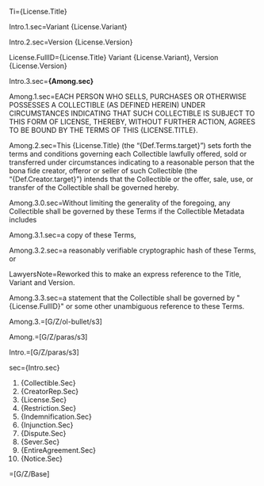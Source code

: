 

Ti={License.Title}

Intro.1.sec=Variant {License.Variant}

Intro.2.sec=Version {License.Version}

License.FullID={License.Title} Variant {License.Variant}, Version {License.Version}

Intro.3.sec=<b>{Among.sec}</b>

Among.1.sec=<span style="text-transform: uppercase">Each person who sells, purchases or otherwise possesses a collectible (as defined herein) under circumstances indicating that such collectible is subject to this form of license, thereby, without further action, agrees to be bound by the terms of this {License.Title}.</span>

Among.2.sec=This {License.Title} (the “{Def.Terms.target}”) sets forth the terms and conditions governing each Collectible lawfully offered, sold or transferred under circumstances indicating to a reasonable person that the bona fide creator, offeror or seller of such Collectible (the “{Def.Creator.target}”) intends that the Collectible or the offer, sale, use, or transfer of the Collectible shall be governed hereby.

Among.3.0.sec=Without limiting the generality of the foregoing, any Collectible shall be governed by these Terms if the Collectible Metadata includes

Among.3.1.sec=a copy of these Terms,

Among.3.2.sec=a reasonably verifiable cryptographic hash of these Terms, or

LawyersNote=Reworked this to make an express reference to the Title, Variant and Version.

Among.3.3.sec=a statement that the Collectible shall be governed by "{License.FullID}" or some other unambiguous reference to these Terms. 

Among.3.=[G/Z/ol-bullet/s3]

Among.=[G/Z/paras/s3]

Intro.=[G/Z/paras/s3]


sec={Intro.sec}<ol><li>{Collectible.Sec}</li><li>{CreatorRep.Sec}</li><li>{License.Sec}</li><li>{Restriction.Sec}</li><li>{Indemnification.Sec}</li><li>{Injunction.Sec}</li><li>{Dispute.Sec}</li><li>{Sever.Sec}</li><li>{EntireAgreement.Sec}</li><li>{Notice.Sec}</li></ol>

=[G/Z/Base]
